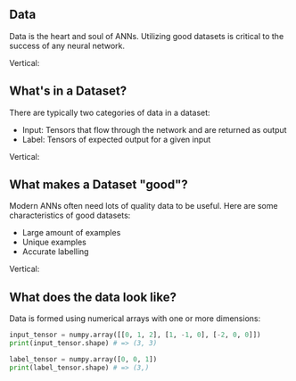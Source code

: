 ## Data

Data is the heart and soul of ANNs. Utilizing good datasets is critical to the success of any neural network.

Vertical:

## What's in a Dataset?

There are typically two categories of data in a dataset:

- Input: Tensors that flow through the network and are returned as output
- Label: Tensors of expected output for a given input

Vertical:

## What makes a Dataset "good"?

Modern ANNs often need lots of quality data to be useful. Here are some characteristics of good datasets:

- Large amount of examples
- Unique examples
- Accurate labelling

Vertical:

## What does the data look like?

Data is formed using numerical arrays with one or more dimensions:

```python
input_tensor = numpy.array([[0, 1, 2], [1, -1, 0], [-2, 0, 0]])
print(input_tensor.shape) # => (3, 3)

label_tensor = numpy.array([0, 0, 1])
print(label_tensor.shape) # => (3,)
```
